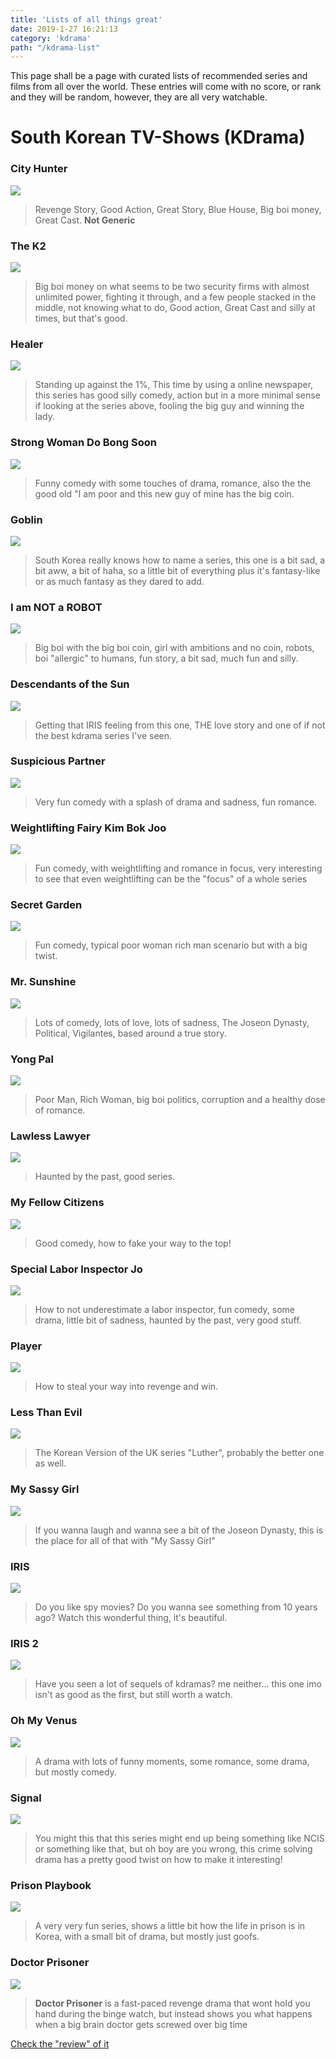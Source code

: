 ```yaml
---
title: 'Lists of all things great'
date: 2019-1-27 16:21:13
category: 'kdrama'
path: "/kdrama-list"
---
```


This page shall be a page with curated lists of recommended series and films from all over the world.
These entries will come with no score, or rank and they will be random, however, they are all very watchable.

# South Korean TV-Shows (KDrama)

### City Hunter
![](https://i.mydramalist.com/a81mlf.jpg)

> Revenge Story, Good Action, Great Story, Blue House, Big boi money, Great Cast. **Not Generic**

### The K2
![](https://i.mydramalist.com/b26nZc.jpg)

> Big boi money on what seems to be two security firms with almost unlimited power, fighting it through, and a few people stacked in the middle, not knowing what to do, Good action, Great Cast and silly at times, but that's good.

### Healer
![](https://i.mydramalist.com/lBOo4f.jpg)

> Standing up against the 1%, This time by using a online newspaper, this series has good silly comedy, action but in a more minimal sense if looking at the series above, fooling the big guy and winning the lady.

### Strong Woman Do Bong Soon
![](https://i.mydramalist.com/XZqYJf.jpg)
> Funny comedy with some touches of drama, romance, also the the good old "I am poor and this new guy of mine has the big coin.

### Goblin
![](https://i.mydramalist.com/JkD8Xc.jpg)

> South Korea really knows how to name a series, this one is a bit sad, a bit aww, a bit of haha, so a little bit of everything plus it's fantasy-like or as much fantasy as they dared to add.

### I am NOT a ROBOT
![](https://i.mydramalist.com/X4LAdf.jpg)

> Big boi with the big boi coin, girl with ambitions and no coin, robots, boi "allergic" to humans, fun story, a bit sad, much fun and silly.

### Descendants of the Sun
![](https://i.mydramalist.com/vN26Zf.jpg)

> Getting that IRIS feeling from this one, THE love story and one of if not the best kdrama series I've seen.

### Suspicious Partner
![](https://i.mydramalist.com/vQvO2f.jpg)

> Very fun comedy with a splash of drama and sadness, fun romance.

### Weightlifting Fairy Kim Bok Joo
![](https://i.mydramalist.com/D2X7Dc.jpg)

> Fun comedy, with weightlifting and romance in focus, very interesting to see that even weightlifting can be the "focus" of a whole series

### Secret Garden
![](https://i.mydramalist.com/5Q5RYc.jpg)

> Fun comedy, typical poor woman rich man scenario but with a big twist.

### Mr. Sunshine
![](https://i.mydramalist.com/Vbo3zf.jpg)

> Lots of comedy, lots of love, lots of sadness, The Joseon Dynasty, Political, Vigilantes, based around a true story.

### Yong Pal
![](https://i.mydramalist.com/qW78Df.jpg)

> Poor Man, Rich Woman, big boi politics, corruption and a healthy dose of romance.

### Lawless Lawyer
![](https://i.mydramalist.com/KA1w8f.jpg)

> Haunted by the past, good series.

### My Fellow Citizens
![](https://i.mydramalist.com/XeQDdf.jpg)

> Good comedy, how to fake your way to the top!

### Special Labor Inspector Jo
![](https://i.mydramalist.com/10153f.jpg)

> How to not underestimate a labor inspector, fun comedy, some drama, little bit of sadness, haunted by the past, very good stuff.

### Player
![](https://i.mydramalist.com/q2pD8f.jpg)
> How to steal your way into revenge and win.


### Less Than Evil
![](https://i.mydramalist.com/00OLef.jpg)

> The Korean Version of the UK series "Luther", probably the better one as well.

### My Sassy Girl
![](https://i.mydramalist.com/qkYePf.jpg)

> If you wanna laugh and wanna see a bit of the Joseon Dynasty, this is the place for all of that with "My Sassy Girl"

### IRIS
![](https://i.mydramalist.com/816kQf.jpg)

> Do you like spy movies? Do you wanna see something from 10 years ago? Watch this wonderful thing, it's beautiful.

### IRIS 2
![](https://i.mydramalist.com/az26yf.jpg)

> Have you seen a lot of sequels of kdramas? me neither... this one imo isn't as good as the first, but still worth a watch.

### Oh My Venus
![](https://i.mydramalist.com/dyYK0f.jpg)

> A drama with lots of funny moments, some romance, some drama, but mostly comedy.

### Signal
![](https://i.mydramalist.com/kvYVOf.jpg)

> You might this that this series might end up being something like NCIS or something like that, but oh boy are you wrong, this crime solving drama has a pretty good twist on how to make it interesting!

### Prison Playbook
![](https://i.mydramalist.com/mkrg1f.jpg)

> A very very fun series, shows a little bit how the life in prison is in Korea, with a small bit of drama, but mostly just goofs.

### Doctor Prisoner
![](https://i.mydramalist.com/RWnmof.jpg)

> **Doctor Prisoner** is a fast-paced revenge drama that wont hold you hand during the binge watch, but instead shows you what happens when a big brain doctor gets screwed over big time

[Check the "review" of it](https://dreameh.dev/blog/doctor-prisoner/)
